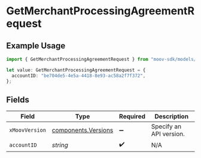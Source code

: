 # GetMerchantProcessingAgreementRequest

## Example Usage

```typescript
import { GetMerchantProcessingAgreementRequest } from "moov-sdk/models/operations";

let value: GetMerchantProcessingAgreementRequest = {
  accountID: "be704de5-4e5a-4418-8e93-ac58a2f7f372",
};
```

## Fields

| Field                                                      | Type                                                       | Required                                                   | Description                                                |
| ---------------------------------------------------------- | ---------------------------------------------------------- | ---------------------------------------------------------- | ---------------------------------------------------------- |
| `xMoovVersion`                                             | [components.Versions](../../models/components/versions.md) | :heavy_minus_sign:                                         | Specify an API version.                                    |
| `accountID`                                                | *string*                                                   | :heavy_check_mark:                                         | N/A                                                        |